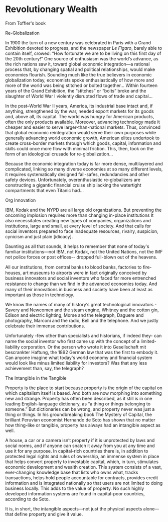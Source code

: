 # Revolutionary Wealth

From Toffler's book

<a name='globalization'/>

Re-Globalization

In 1900 the turn of a new century was celebrated in Paris with a Grand
Exhibition devoted to progress, and the newspaper *Le Figaro*, barely
able to contain itself, crowed: “How fortunate we are to be living on
this first day of the 20th century!” One source of enthusiasm was the
world’s advance, as the rich nations saw it, toward global economic
integration—a rational process that, by changing spatial and political
relationships, would make economies flourish.  Sounding much like the
true believers in economic globalization today, economists spoke
enthusiastically of how more and more of the world was being stitched
or bolted together... Within fourteen years of the Grand Exhibition,
the “stitches” or “bolts” broke and the slaughter of World War I
violently disrupted flows of trade and capital...

In the post–World War II years, America, its industrial base intact
and, if anything, strengthened by the war, needed export markets for
its goods and, above all, its capital. The world was hungry for
American products, often the only products available.  Moreover,
advancing technology made it cheaper and easier to serve
larger-than-national markets. Thus, convinced that global economic
reintegration would serve their own purposes while generally advancing
world economic growth, American elites undertook to create
cross-border markets through which goods, capital, information and
skills could once more flow with minimal friction. This, then, took on
the form of an ideological crusade for re-globalization...

Because the economic integration today is far more dense, multilayered
and complicated, linking so many diverse economies at so many
different levels, it requires systematically designed fail-safes,
redundancies and other safety devices. Unfortunately, overenthusiastic
re-globalizers are constructing a gigantic financial cruise ship
lacking the watertight compartments that even Titanic had...

Org Innovation

IBM, Kodak and the NYPD are all large old organizations. But
preventing the oncoming implosion requires more than changing in-place
institutions It also necessitates creating new types of companies,
organizations and institutions, large and small, at every level of
society. And that calls for social inventors prepared to face
inadequate resources, rivalry, suspicion, cynicism and just plain
[idioacy].

Daunting as all that sounds, it helps to remember that none of today's
familiar institutions—not IBM, not Kodak, not the United Nations, not
the IMF not police forces or post offices-- dropped full-blown out of
the heavens.

All our institutions, from central banks to blood banks, factories to
ﬁre-houses, art museums to airports were in fact originally conceived
by business innovators and social inventors who faced far more
entrenched resistance to change than we ﬁnd in the advanced economies
today. And many of their innovations in business and society have been
at least as important as those in technology.

We know the names of many of history‘s great technological innovators -
Savery and Newcomen and the steam engine, Whitney and the cotton
gin, Edison and electric lighting, Morse and the telegraph, Daguere
and photography, Marconi and the radio, Bell and the telephone. And we
justly celebrate their immense contributions.

Unfortunately -few other than specialists and historians, if indeed
they- can name the social inventor who ﬁrst came up with the concept
of a limited-liability corporation. Or the person who wrote it into
Gesellschaft mit bescrankter Haftung, the 1892 German law that was the
first to embody it. Can anyone imagine what today's world economy and
financial system would look like minus limited liability for
investors?  Was that any less achievement than, say, the telegraph?

<a name='intangible'/>

The Intangible in the Tangible

Property is the place to start because property is the origin of the
capital on which capitalism itself is based. And both are now morphing
into something new and strange.  Property has often been described, as
it still is in one leading English-language dictionary, as “a thing or
things belonging to someone.” But dictionaries can be wrong, and
property never was just a thing or things.  In his groundbreaking book
The Mystery of Capital, the brilliant Peruvian economist Hernando de
Soto has shown that no matter how thing-like or tangible, property has
always had an intangible aspect as well.

A house, a car or a camera isn’t property if it is unprotected by laws
and social norms, and if anyone can snatch it away from you at any
time and use it for any purpose. In capital-rich countries there is,
in addition to protected legal rights and rules of ownership, an
immense system in place that helps convert property to investable
capital, which, in turn, stimulates economic development and wealth
creation.  This system consists of a vast, ever-changing knowledge
base that lists who owns what, tracks transactions, helps hold people
accountable for contracts, provides credit information and is
integrated nationally so that users are not limited to doing business
locally. This adds to the value of property. No such highly developed
information systems are found in capital-poor countries, according to
de Soto.

It is, in short, the intangible aspects—not just the physical aspects
alone—that define property and give it value.

